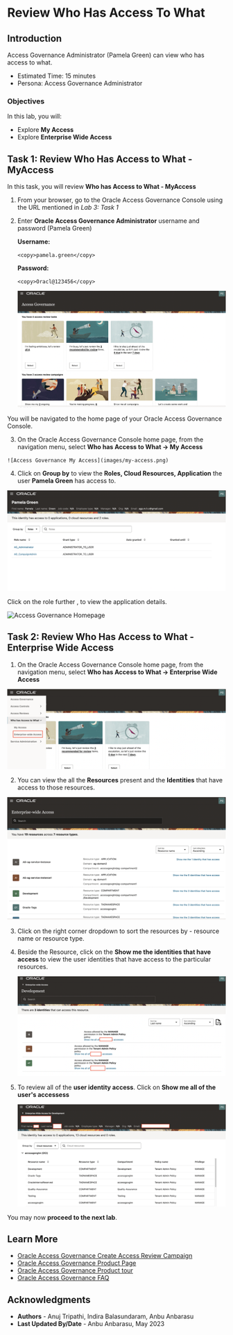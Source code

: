 # Review Who Has Access To What

## Introduction

Access Governance Administrator (Pamela Green) can view who has access to what. 

* Estimated Time: 15 minutes
* Persona: Access Governance Administrator

### Objectives

In this lab, you will:

* Explore **My Access**
* Explore **Enterprise Wide Access**


## Task 1: Review Who Has Access to What - MyAccess

  In this task, you will review **Who has Access to What - MyAccess**


1. From your browser, go to the Oracle Access Governance Console using the URL mentioned in *Lab 3: Task 1* 



2. Enter **Oracle Access Governance Administrator** username and password (Pamela Green)

    **Username:**
    ```
    <copy>pamela.green</copy>
    ```

    **Password:**
    ```
    <copy>Oracl@123456</copy>
    ```

     ![Access Governance Homepage](images/ag-page.png)

     
  You will be navigated to the home page of your Oracle Access Governance Console.

  3. On the Oracle Access Governance Console home page, from the navigation menu, select **Who has Access to What -> My Access** 

    ![Access Governance My Access](images/my-access.png)


  4. Click on **Group by** to view the **Roles, Cloud Resources, Application** the user **Pamela Green** has access to. 

  ![Access Governance My Access Page](images/my-access-page.png)

  Click on the role further , to view the application details. 

  ![Access Governance Homepage](images/my-access-page-app.png)



## Task 2: Review Who Has Access to What -  Enterprise Wide Access

  1. On the Oracle Access Governance Console home page, from the navigation menu, select **Who has Access to What -> Enterprise Wide Access** 


  ![Access Governance Enterprise Access](images/enterprise-wide-access.png)



  2. You can view the all the **Resources** present and the **Identities** that have access to those resources. 


   ![Access Governance Enterprise Access](images/enterprise-page.png)


  3. Click on the right corner dropdown to sort the resources by - resource name or resource type.



  4. Beside the Resource, click on the **Show me the identities that have access** to view the user identities that have access to the particular resources.  

     ![Access Governance Homepage](images/view-identities.png)


  5. To review all of the **user identity access**. Click on **Show me all of the user's accessess**


      ![Access Governance Homepage](images/identity-details.png)


  You may now **proceed to the next lab**. 

## Learn More

* [Oracle Access Governance Create Access Review Campaign](https://docs.oracle.com/en/cloud/paas/access-governance/pdapg/index.html)
* [Oracle Access Governance Product Page](https://www.oracle.com/security/cloud-security/access-governance/)
* [Oracle Access Governance Product tour](https://www.oracle.com/webfolder/s/quicktours/paas/pt-sec-access-governance/index.html)
* [Oracle Access Governance FAQ](https://www.oracle.com/security/cloud-security/access-governance/faq/)

## Acknowledgments
* **Authors** - Anuj Tripathi, Indira Balasundaram, Anbu Anbarasu 
* **Last Updated By/Date** - Anbu Anbarasu, May 2023
